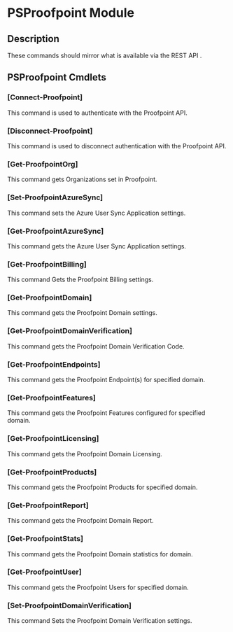 # PSProofpoint Module
## Description
These commands should mirror what is available via the REST API .

## PSProofpoint Cmdlets
### [Connect-Proofpoint]
This command is used to authenticate with the Proofpoint API.

### [Disconnect-Proofpoint]
This command is used to disconnect authentication with the Proofpoint API.

### [Get-ProofpointOrg]
This command gets Organizations set in Proofpoint.

### [Set-ProofpointAzureSync]
This command sets the Azure User Sync Application settings.

### [Get-ProofpointAzureSync]
This command gets the Azure User Sync Application settings.

### [Get-ProofpointBilling]
This command Gets the Proofpoint Billing settings.

### [Get-ProofpointDomain]
This command gets the Proofpoint Domain settings.

### [Get-ProofpointDomainVerification]
This command gets the Proofpoint Domain Verification Code.

### [Get-ProofpointEndpoints]
This command gets the Proofpoint Endpoint(s) for specified domain.

### [Get-ProofpointFeatures]
This command gets the Proofpoint Features configured for specified domain.

### [Get-ProofpointLicensing]
This command gets the Proofpoint Domain Licensing.

### [Get-ProofpointProducts]
This command gets the Proofpoint Products for specified domain.

### [Get-ProofpointReport]
This command gets the Proofpoint Domain Report.

### [Get-ProofpointStats]
This command gets the Proofpoint Domain statistics for domain.

### [Get-ProofpointUser]
This command gets the Proofpoint Users for specified domain.

### [Set-ProofpointDomainVerification]
This command Sets the Proofpoint Domain Verification settings.